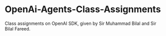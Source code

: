 # OpenAi-Agents-Class-Assignments
Class assignments on OpenAI SDK, given by Sir Muhammad Bilal and Sir Bilal Fareed.
